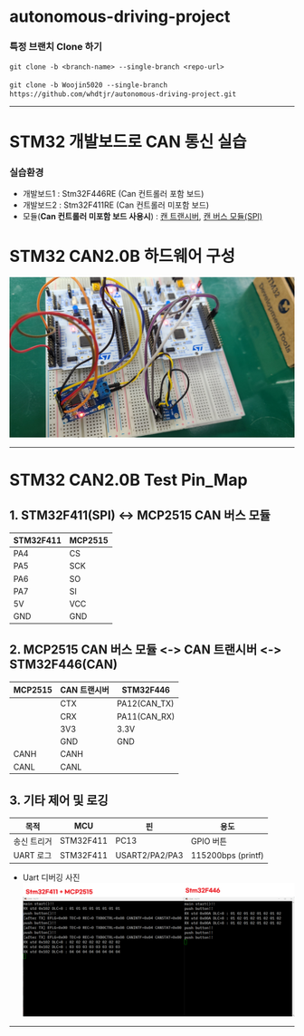 # autonomous-driving-project

### **특정 브랜치 Clone 하기**
```
git clone -b <branch-name> --single-branch <repo-url>

git clone -b Woojin5020 --single-branch https://github.com/whdtjr/autonomous-driving-project.git
```

---

# STM32 개발보드로 CAN 통신 실습

### **실습환경**
- 개발보드1 : Stm32F446RE (Can 컨트롤러 포함 보드)
- 개발보드2 : Stm32F411RE (Can 컨트롤러 미포함 보드)
- 모듈(**Can 컨트롤러 미포함 보드 사용시**) : [캔 트랜시버](https://m.vctec.co.kr/product/can-bus-%ED%8A%B8%EB%9E%9C%EC%8B%9C%EB%B2%84-%EB%AA%A8%EB%93%88-sn65hvd230-can-bus-transceiver-breakout-sn65hvd230/10725/), [캔 버스 모듈(SPI)](https://mechasolution.com/shop/goods/goods_view.php?goodsno=584623&category=132)


# STM32 CAN2.0B 하드웨어 구성

![Hardware](image/hardware.jpg)

---

# STM32 CAN2.0B Test Pin_Map

## 1. STM32F411(SPI) <-> MCP2515 CAN 버스 모듈

| STM32F411 | MCP2515 |
|-----------|---------|
| PA4       | CS      |
| PA5       | SCK     |
| PA6       | SO      |
| PA7       | SI      |
| 5V        | VCC     |
| GND       | GND     |

## 2. MCP2515 CAN 버스 모듈 <-> CAN 트랜시버 <-> STM32F446(CAN)

| MCP2515 | CAN 트랜시버 | STM32F446 |
|--------|-------|--------------|
|        | CTX   | PA12(CAN_TX) |
|        | CRX   | PA11(CAN_RX) |
|        | 3V3   | 3.3V        |
|        | GND   | GND         |
| CANH   | CANH  |             |
| CANL   | CANL  |             |

## 3. 기타 제어 및 로깅

| 목적           | MCU        | 핀         | 용도                |
|----------------|------------|------------|---------------------|
| 송신 트리거     | STM32F411  | PC13       | GPIO 버튼           |
| UART 로그      | STM32F411  | USART2/PA2/PA3 | 115200bps (printf) |

- Uart 디버깅 사진
![Debug](image/Debug.png)

---